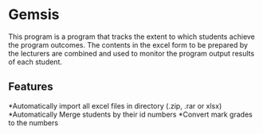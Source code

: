 # Gemsis

This program is a program that tracks the extent to which students achieve the program outcomes. The contents in the excel form to be prepared by the lecturers are combined and used to monitor the program output results of each student.

## Features

*Automatically import all excel files in directory (.zip, .rar or xlsx)
*Automatically Merge students by their id numbers
*Convert mark grades to the numbers 
